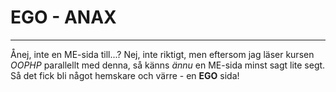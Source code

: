 EGO - ANAX
==========
----------
Ånej, inte en ME-sida till...? Nej, inte riktigt, men eftersom jag läser kursen *OOPHP* parallellt med denna, så känns *ännu* en ME-sida minst sagt lite segt. Så det fick bli något hemskare och värre - en **EGO** sida!
